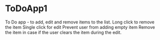 # ToDoApp1
To Do app - to add, edit and remove items to the list.
Long click to remove the item
Single click for edit
Prevent user from adding empty item
Remove the item in case if the user clears the item during the edit.
